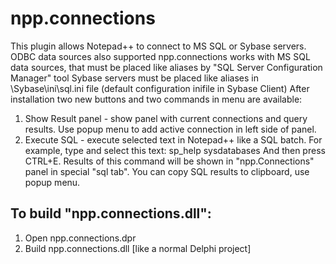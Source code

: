 # npp.connections
This plugin allows Notepad++ to connect to MS SQL or Sybase servers. ODBC data sources also supported
npp.connections works with MS SQL data sources, that must be placed like aliases by "SQL Server Configuration Manager" tool
Sybase servers must be placed like aliases in \Sybase\ini\sql.ini file (default configuration inifile in Sybase Client)
After installation two new buttons and two commands in menu are available:
 1. Show Result panel - show panel with current connections and query results. Use popup menu to add active connection in left side of panel.
 2. Execute SQL - execute selected text in Notepad++ like a SQL batch. For example, type and select this text: sp_help sysdatabases
    And then press CTRL+E. Results of this command will be shown in "npp.Connections" panel in special "sql tab". 
    You can copy SQL results to clipboard, use popup menu.


## To build "npp.connections.dll":

 1. Open npp.connections.dpr
 2. Build npp.connections.dll [like a normal Delphi project]

